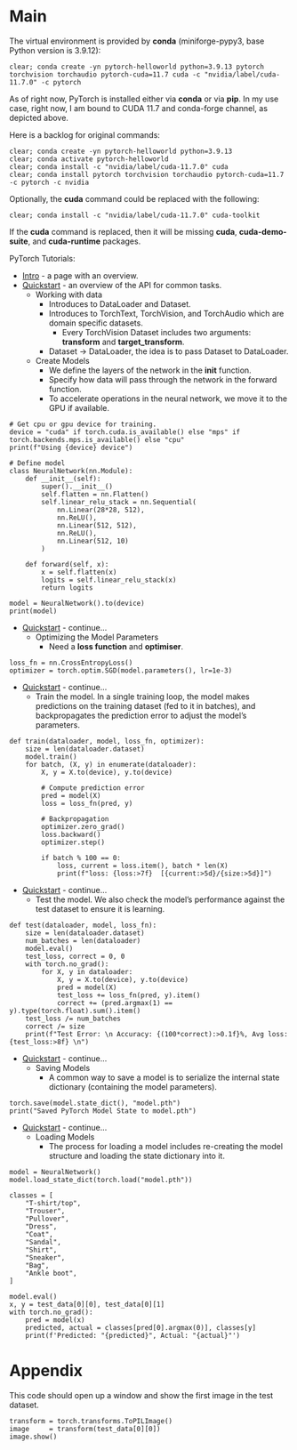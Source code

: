# Main

The virtual environment is provided by __conda__ (miniforge-pypy3, base Python version is 3.9.12):

    clear; conda create -yn pytorch-helloworld python=3.9.13 pytorch torchvision torchaudio pytorch-cuda=11.7 cuda -c "nvidia/label/cuda-11.7.0" -c pytorch

As of right now, PyTorch is installed either via __conda__ or via __pip__. In my use case, right now, I am bound to CUDA 11.7 and conda-forge channel, as depicted above.

Here is a backlog for original commands:

    clear; conda create -yn pytorch-helloworld python=3.9.13
    clear; conda activate pytorch-helloworld
    clear; conda install -c "nvidia/label/cuda-11.7.0" cuda
    clear; conda install pytorch torchvision torchaudio pytorch-cuda=11.7 -c pytorch -c nvidia

Optionally, the __cuda__ command could be replaced with the following:

    clear; conda install -c "nvidia/label/cuda-11.7.0" cuda-toolkit

If the __cuda__ command is replaced, then it will be missing __cuda__, __cuda-demo-suite__, and __cuda-runtime__ packages.

PyTorch Tutorials:
  * [Intro](https://pytorch.org/tutorials/beginner/basics/intro.html) - a page with an overview.
  * [Quickstart](https://pytorch.org/tutorials/beginner/basics/quickstart_tutorial.html) - an overview of the API for common tasks.
    * Working with data
      * Introduces to DataLoader and Dataset.
      * Introduces to TorchText, TorchVision, and TorchAudio which are domain specific datasets.
          * Every TorchVision Dataset includes two arguments: __transform__ and __target_transform__.
      * Dataset -> DataLoader, the idea is to pass Dataset to DataLoader.
    * Create Models
      * We define the layers of the network in the __init__ function.
      * Specify how data will pass through the network in the forward function.
      * To accelerate operations in the neural network, we move it to the GPU if available.

```
# Get cpu or gpu device for training.
device = "cuda" if torch.cuda.is_available() else "mps" if torch.backends.mps.is_available() else "cpu"
print(f"Using {device} device")

# Define model
class NeuralNetwork(nn.Module):
    def __init__(self):
        super().__init__()
        self.flatten = nn.Flatten()
        self.linear_relu_stack = nn.Sequential(
            nn.Linear(28*28, 512),
            nn.ReLU(),
            nn.Linear(512, 512),
            nn.ReLU(),
            nn.Linear(512, 10)
        )

    def forward(self, x):
        x = self.flatten(x)
        logits = self.linear_relu_stack(x)
        return logits

model = NeuralNetwork().to(device)
print(model)
```

  * [Quickstart](https://pytorch.org/tutorials/beginner/basics/quickstart_tutorial.html) - continue...
    * Optimizing the Model Parameters
      * Need a __loss function__ and __optimiser__.

```
loss_fn = nn.CrossEntropyLoss()
optimizer = torch.optim.SGD(model.parameters(), lr=1e-3)
```

  * [Quickstart](https://pytorch.org/tutorials/beginner/basics/quickstart_tutorial.html) - continue...
    * Train the model. In a single training loop, the model makes predictions on the training dataset (fed to it in batches), and backpropagates the prediction error to adjust the model’s parameters.

```
def train(dataloader, model, loss_fn, optimizer):
    size = len(dataloader.dataset)
    model.train()
    for batch, (X, y) in enumerate(dataloader):
        X, y = X.to(device), y.to(device)

        # Compute prediction error
        pred = model(X)
        loss = loss_fn(pred, y)

        # Backpropagation
        optimizer.zero_grad()
        loss.backward()
        optimizer.step()

        if batch % 100 == 0:
            loss, current = loss.item(), batch * len(X)
            print(f"loss: {loss:>7f}  [{current:>5d}/{size:>5d}]")
```

  * [Quickstart](https://pytorch.org/tutorials/beginner/basics/quickstart_tutorial.html) - continue...
    * Test the model. We also check the model’s performance against the test dataset to ensure it is learning.

```
def test(dataloader, model, loss_fn):
    size = len(dataloader.dataset)
    num_batches = len(dataloader)
    model.eval()
    test_loss, correct = 0, 0
    with torch.no_grad():
        for X, y in dataloader:
            X, y = X.to(device), y.to(device)
            pred = model(X)
            test_loss += loss_fn(pred, y).item()
            correct += (pred.argmax(1) == y).type(torch.float).sum().item()
    test_loss /= num_batches
    correct /= size
    print(f"Test Error: \n Accuracy: {(100*correct):>0.1f}%, Avg loss: {test_loss:>8f} \n")
```

  * [Quickstart](https://pytorch.org/tutorials/beginner/basics/quickstart_tutorial.html) - continue...
    * Saving Models
      * A common way to save a model is to serialize the internal state dictionary (containing the model parameters).

```
torch.save(model.state_dict(), "model.pth")
print("Saved PyTorch Model State to model.pth")
```

  * [Quickstart](https://pytorch.org/tutorials/beginner/basics/quickstart_tutorial.html) - continue...
    * Loading Models
      * The process for loading a model includes re-creating the model structure and loading the state dictionary into it.

```
model = NeuralNetwork()
model.load_state_dict(torch.load("model.pth"))
```

```
classes = [
    "T-shirt/top",
    "Trouser",
    "Pullover",
    "Dress",
    "Coat",
    "Sandal",
    "Shirt",
    "Sneaker",
    "Bag",
    "Ankle boot",
]

model.eval()
x, y = test_data[0][0], test_data[0][1]
with torch.no_grad():
    pred = model(x)
    predicted, actual = classes[pred[0].argmax(0)], classes[y]
    print(f'Predicted: "{predicted}", Actual: "{actual}"')
```
# Appendix

This code should open up a window and show the first image in the test dataset.

```
transform = torch.transforms.ToPILImage()
image     = transform(test_data[0][0])
image.show()
```